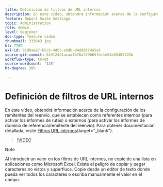 ```yaml
---
title: Definición de filtros de URL internos
description: En este vídeo, obtendrá información acerca de la configuración de los remitentes del reenvío, que se establecen como referentes internos (para activar los informes de rutas) o externos (para activar los informes de dominio de referencia/remitente del reenvío).
feature: Report Suite Settings
topic: Administration
role: Admin
level: Beginner
doc-type: feature video
thumbnail: 333043.jpg
kt: 7709
exl-id: 91d8ae87-b5cb-4d65-a59b-04dd2674a5a5
source-git-commit: 629124d1acaafb76af29669fdc1e54b56385f22b
workflow-type: tm+mt
source-wordcount: '128'
ht-degree: 30%

---
```


# Definición de filtros de URL internos

En este vídeo, obtendrá información acerca de la configuración de los remitentes del reenvío, que se establecen como referentes internos (para activar los informes de rutas) o externos (para activar los informes de dominio de referencia/remitente del reenvío). Para obtener documentación detallada, visite [Filtros URL internos](https://experienceleague.adobe.com/docs/analytics/admin/admin-tools/internal-url-filter-admin.html?lang=es){target="_blank"}.

>[!VIDEO](https://video.tv.adobe.com/v/333043/?quality=12&learn=on)

>[!NOTE]
>
>Al introducir un valor en los filtros de URL internos, no copie de una lista en aplicaciones como Microsoft Excel. Existe el peligro de copiar y pegar caracteres no vistos y superfluos. Copie desde un editor de texto donde pueda ver todos los caracteres o escriba manualmente el valor en el campo.